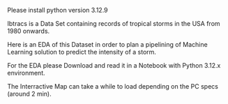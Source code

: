 Please install python version 3.12.9

Ibtracs is a Data Set containing records of tropical storms in the USA from 1980 onwards.

Here is an EDA of this Dataset in order to plan a pipelining of Machine Learning solution to predict the intensity of a storm.

For the EDA please Download and read it in a Notebook with Python 3.12.x environment.

The Interractive Map can take a while to load depending on the PC specs (around 2 min).